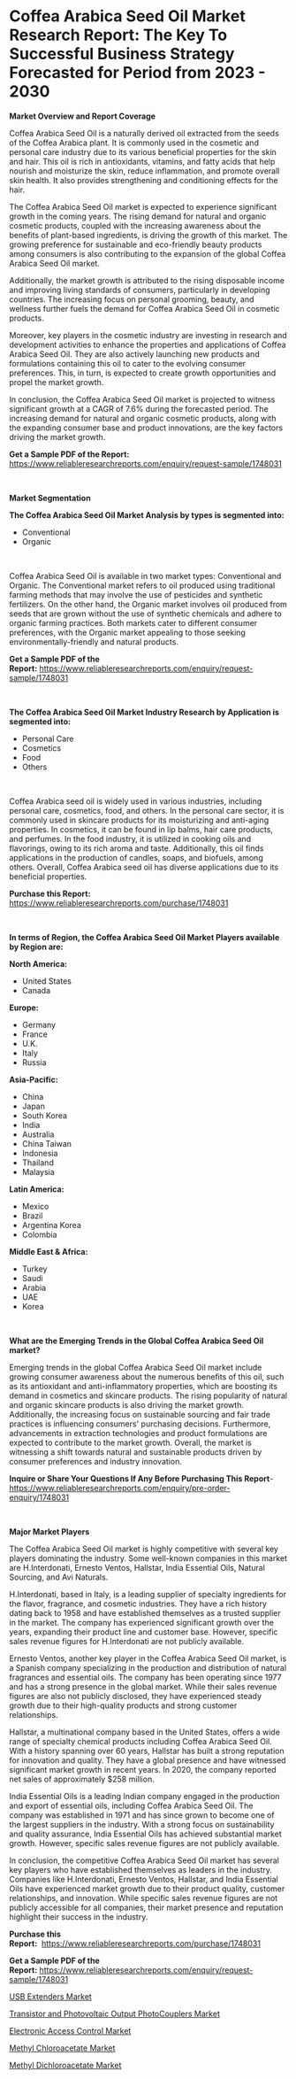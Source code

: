 <p><h1>Coffea Arabica Seed Oil Market Research Report: The Key To Successful Business Strategy Forecasted for Period from 2023 - 2030</h1></p><p><strong>Market Overview and Report Coverage</strong></p>
<p><p>Coffea Arabica Seed Oil is a naturally derived oil extracted from the seeds of the Coffea Arabica plant. It is commonly used in the cosmetic and personal care industry due to its various beneficial properties for the skin and hair. This oil is rich in antioxidants, vitamins, and fatty acids that help nourish and moisturize the skin, reduce inflammation, and promote overall skin health. It also provides strengthening and conditioning effects for the hair.</p><p>The Coffea Arabica Seed Oil market is expected to experience significant growth in the coming years. The rising demand for natural and organic cosmetic products, coupled with the increasing awareness about the benefits of plant-based ingredients, is driving the growth of this market. The growing preference for sustainable and eco-friendly beauty products among consumers is also contributing to the expansion of the global Coffea Arabica Seed Oil market.</p><p>Additionally, the market growth is attributed to the rising disposable income and improving living standards of consumers, particularly in developing countries. The increasing focus on personal grooming, beauty, and wellness further fuels the demand for Coffea Arabica Seed Oil in cosmetic products.</p><p>Moreover, key players in the cosmetic industry are investing in research and development activities to enhance the properties and applications of Coffea Arabica Seed Oil. They are also actively launching new products and formulations containing this oil to cater to the evolving consumer preferences. This, in turn, is expected to create growth opportunities and propel the market growth.</p><p>In conclusion, the Coffea Arabica Seed Oil market is projected to witness significant growth at a CAGR of 7.6% during the forecasted period. The increasing demand for natural and organic cosmetic products, along with the expanding consumer base and product innovations, are the key factors driving the market growth.</p></p>
<p><strong>Get a Sample PDF of the Report:</strong> <a href="https://www.reliableresearchreports.com/enquiry/request-sample/1748031">https://www.reliableresearchreports.com/enquiry/request-sample/1748031</a></p>
<p>&nbsp;</p>
<p><strong>Market Segmentation</strong></p>
<p><strong>The Coffea Arabica Seed Oil Market Analysis by types is segmented into:</strong></p>
<p><ul><li>Conventional</li><li>Organic</li></ul></p>
<p>&nbsp;</p>
<p><p>Coffea Arabica Seed Oil is available in two market types: Conventional and Organic. The Conventional market refers to oil produced using traditional farming methods that may involve the use of pesticides and synthetic fertilizers. On the other hand, the Organic market involves oil produced from seeds that are grown without the use of synthetic chemicals and adhere to organic farming practices. Both markets cater to different consumer preferences, with the Organic market appealing to those seeking environmentally-friendly and natural products.</p></p>
<p><strong>Get a Sample PDF of the Report:</strong>&nbsp;<a href="https://www.reliableresearchreports.com/enquiry/request-sample/1748031">https://www.reliableresearchreports.com/enquiry/request-sample/1748031</a></p>
<p>&nbsp;</p>
<p><strong>The Coffea Arabica Seed Oil Market Industry Research by Application is segmented into:</strong></p>
<p><ul><li>Personal Care</li><li>Cosmetics</li><li>Food</li><li>Others</li></ul></p>
<p>&nbsp;</p>
<p><p>Coffea Arabica seed oil is widely used in various industries, including personal care, cosmetics, food, and others. In the personal care sector, it is commonly used in skincare products for its moisturizing and anti-aging properties. In cosmetics, it can be found in lip balms, hair care products, and perfumes. In the food industry, it is utilized in cooking oils and flavorings, owing to its rich aroma and taste. Additionally, this oil finds applications in the production of candles, soaps, and biofuels, among others. Overall, Coffea Arabica seed oil has diverse applications due to its beneficial properties.</p></p>
<p><strong>Purchase this Report:</strong>&nbsp; <a href="https://www.reliableresearchreports.com/purchase/1748031">https://www.reliableresearchreports.com/purchase/1748031</a></p>
<p>&nbsp;</p>
<p><strong>In terms of Region, the Coffea Arabica Seed Oil Market Players available by Region are:</strong></p>
<p>
    <p> <strong> North America: </strong>
        <ul>
            <li>United States</li>
            <li>Canada</li>
        </ul>
        </p> 
    <p> <strong> Europe: </strong>
        <ul>
            <li>Germany</li>
            <li>France</li>
            <li>U.K.</li>
            <li>Italy</li>
            <li>Russia</li>
        </ul>
        </p> 
    <p> <strong> Asia-Pacific: </strong>
        <ul>
            <li>China</li>
            <li>Japan</li>
            <li>South Korea</li>
            <li>India</li>
            <li>Australia</li>
            <li>China Taiwan</li>
            <li>Indonesia</li>
            <li>Thailand</li>
            <li>Malaysia</li>
        </ul>
        </p> 
    <p> <strong> Latin America: </strong>
        <ul>
            <li>Mexico</li>
            <li>Brazil</li>
            <li>Argentina Korea</li>
            <li>Colombia</li>
        </ul>
        </p> 
    <p> <strong> Middle East & Africa: </strong>
        <ul>
            <li>Turkey</li>
            <li>Saudi</li>
            <li>Arabia</li>
            <li>UAE</li>
            <li>Korea</li>
        </ul>
    </p>
    </p>
<p>&nbsp;</p>
<p><strong>What are the Emerging Trends in the Global Coffea Arabica Seed Oil market?</strong></p>
<p><p>Emerging trends in the global Coffea Arabica Seed Oil market include growing consumer awareness about the numerous benefits of this oil, such as its antioxidant and anti-inflammatory properties, which are boosting its demand in cosmetics and skincare products. The rising popularity of natural and organic skincare products is also driving the market growth. Additionally, the increasing focus on sustainable sourcing and fair trade practices is influencing consumers' purchasing decisions. Furthermore, advancements in extraction technologies and product formulations are expected to contribute to the market growth. Overall, the market is witnessing a shift towards natural and sustainable products driven by consumer preferences and industry innovation.</p></p>
<p><strong>Inquire or Share Your Questions If Any Before Purchasing This Report</strong>- <a href="https://www.reliableresearchreports.com/enquiry/pre-order-enquiry/1748031">https://www.reliableresearchreports.com/enquiry/pre-order-enquiry/1748031</a></p>
<p>&nbsp;</p>
<p><strong>Major Market Players</strong></p>
<p><p>The Coffea Arabica Seed Oil market is highly competitive with several key players dominating the industry. Some well-known companies in this market are H.Interdonati, Ernesto Ventos, Hallstar, India Essential Oils, Natural Sourcing, and Avi Naturals.</p><p>H.Interdonati, based in Italy, is a leading supplier of specialty ingredients for the flavor, fragrance, and cosmetic industries. They have a rich history dating back to 1958 and have established themselves as a trusted supplier in the market. The company has experienced significant growth over the years, expanding their product line and customer base. However, specific sales revenue figures for H.Interdonati are not publicly available.</p><p>Ernesto Ventos, another key player in the Coffea Arabica Seed Oil market, is a Spanish company specializing in the production and distribution of natural fragrances and essential oils. The company has been operating since 1977 and has a strong presence in the global market. While their sales revenue figures are also not publicly disclosed, they have experienced steady growth due to their high-quality products and strong customer relationships.</p><p>Hallstar, a multinational company based in the United States, offers a wide range of specialty chemical products including Coffea Arabica Seed Oil. With a history spanning over 60 years, Hallstar has built a strong reputation for innovation and quality. They have a global presence and have witnessed significant market growth in recent years. In 2020, the company reported net sales of approximately $258 million.</p><p>India Essential Oils is a leading Indian company engaged in the production and export of essential oils, including Coffea Arabica Seed Oil. The company was established in 1971 and has since grown to become one of the largest suppliers in the industry. With a strong focus on sustainability and quality assurance, India Essential Oils has achieved substantial market growth. However, specific sales revenue figures are not publicly available.</p><p>In conclusion, the competitive Coffea Arabica Seed Oil market has several key players who have established themselves as leaders in the industry. Companies like H.Interdonati, Ernesto Ventos, Hallstar, and India Essential Oils have experienced market growth due to their product quality, customer relationships, and innovation. While specific sales revenue figures are not publicly accessible for all companies, their market presence and reputation highlight their success in the industry.</p></p>
<p><strong>Purchase this Report:</strong>&nbsp;&nbsp;<a href="https://www.reliableresearchreports.com/purchase/1748031">https://www.reliableresearchreports.com/purchase/1748031</a></p>
<p></p>
<p><strong>Get a Sample PDF of the Report:</strong>&nbsp;<a href="https://www.reliableresearchreports.com/enquiry/request-sample/1748031">https://www.reliableresearchreports.com/enquiry/request-sample/1748031</a></p>
<p><p><a href="https://medium.com/@rosaleekoss/usb-extenders-market-research-report-its-history-and-forecast-2023-to-2030-47c0c80d91c0">USB Extenders Market</a></p><p><a href="https://medium.com/@twilabailey2000/transistor-and-photovoltaic-output-photocouplers-market-outlook-industry-overview-and-forecast-252f3d873228">Transistor and Photovoltaic Output PhotoCouplers Market</a></p><p><a href="https://medium.com/@orphabrakus2023/electronic-access-control-market-competitive-analysis-market-trends-and-forecast-to-2030-c5d76ed8bc84">Electronic Access Control Market</a></p><p><a href="https://github.com/lilstefpacute/Market-Research-Report-List-1/blob/main/methyl-chloroacetate-market.md">Methyl Chloroacetate Market</a></p><p><a href="https://github.com/rexevange/Market-Research-Report-List-1/blob/main/methyl-dichloroacetate-market.md">Methyl Dichloroacetate Market</a></p></p>